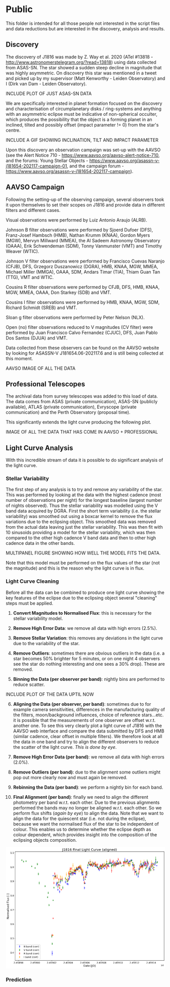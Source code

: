 # Public

This folder is intended for all those people not interested in the script files and data reductions but are interested in the discovery, analysis and results.

## Discovery

The discovery of J1816 was made by Z. Way et al. 2020 (ATel #13818 - http://www.astronomerstelegram.org/?read=13818) using data collected from ASAS-SN.
The star showed a sudden steep decline in magnitude that was highly asymmetric. On discovery this star was mentioned in a tweet and picked up by my supervisor (Matt Kenworthy - Leiden Observatory) and I (Dirk van Dam - Leiden Observatory).

INCLUDE PLOT OF JUST ASAS-SN DATA

We are specifically interested in planet formation focused on the discovery and characterisation of circumplanetary disks / ring-systems and anything with an asymmetric eclipse must be indicative of non-spherical occulter, which produces the possibility that the object is a forming planet in an inclined, tilted and possibly offset (impact parameter != 0) from the star's centre.

INCLUDE A GIF SHOWING INCLINATION, TILT AND IMPACT PARAMETER

Upon this discovery an observation campaign was set-up with the AAVSO (see the Alert Notice 710 - https://www.aavso.org/aavso-alert-notice-710, and the forums: Young Stellar Objects - https://www.aavso.org/asassn-v-j181654-202117-campaign-01, and the campaign forum - https://www.aavso.org/asassn-v-j181654-202117-campaign).

## AAVSO Campaign

Following the setting-up of the observing campaign, several observers took it upon themselves to set their scopes on J1816 and provide data in different filters and different cases.
 
Visual observations were performed by Luiz Antonio Araujo (ALRB).

Johnson B filter observations were performed by Sjoerd Dufoer (DFS), Franz-Josef Hambsch (HMB), Nathan Krumm (KNAA), Gordon Myers (MGW), Mervyn Millward (MMEA), the Al Sadeem Astronomy Observatory (OAAA), Erik Schwendeman (SDM), Tonny Vanmunster (VMT) and Timothy Weaver (WTIC).

Johnson V filter observations were performed by Francisco Cuevas Naranjo (CFJB), DFS, Grzegorz Duszanowicz (DGRA), HMB, KNAA, MGW, MMEA, Michael Miller (MMGA), OAAA, SDM, Andars Timar (TIA), Thiam Guan Tan (TTG), VMT and WTIC.

Cousins R filter observations were performed by CFJB, DFS, HMB, KNAA, MGW, MMEA, OAAA, Don Starkey (SDB) and VMT.

Cousins I filter observations were performed by HMB, KNAA, MGW, SDM, Richard Schmidt (SREB) and VMT.

Sloan g filter observations were performed by Peter Nelson (NLX).

Open (no) filter observations reduced to V magnitudes (CV filter) were performed by Juan Francisco Calvo Fernandez (CJUC), DFS, Juan Pablo Dos Santos (DJUA) and VMT.

Data collected from these observers can be found on the AAVSO website by looking for ASASSN-V J181654.06-202117.6 and is still being collected at this moment.

AAVSO IMAGE OF ALL THE DATA

## Professional Telescopes

The archival data from survey telescopes was added to this load of data. The data comes from ASAS (private communication), ASAS-SN (publicly available), ATLAS (private communication), Evryscope (private communication) and the Perth Observatory (proposal time).

This significantly extends the light curve producing the following plot.

IMAGE OF ALL THE DATA THAT HAS COME IN AAVSO + PROFESSIONAL

## Light Curve Analysis

With this incredible stream of data it is possible to do significant analysis of the light curve.

### Stellar Variability

The first step of any analysis is to try and remove any variability of the star.
This was performed by looking at the data with the highest cadence (most number of observations per night) for the longest baseline (largest number of nights observed).
Thus the stellar variability was modelled using the V band data acquired by DGRA.
First the short term variability (i.e. the stellar variability) was smoothed out using a boxcar kernel to remove the flux variations due to the eclipsing object.
This smoothed data was removed from the actual data leaving just the stellar variability.
This was then fit with 10 sinusoids providing a model for the stellar variability, which was then compared to the other high cadence V band data and then to other high cadence data in the other bands.

MULTIPANEL FIGURE SHOWING HOW WELL THE MODEL FITS THE DATA.

Note that this model must be performed on the flux values of the star (not the magnitude) and this is the reason why the light curve is in flux.

### Light Curve Cleaning

Before all the data can be combined to produce one light curve showing the key features of the eclipse due to the eclipsing object several "cleaning" steps must be applied.

1) <strong>Convert Magnitudes to Normalised Flux</strong>: this is necessary for the stellar variability model.

2) <strong>Remove High Error Data</strong>: we remove all data with high errors (2.5%).

3) <strong>Remove Stellar Variation</strong>: this removes any deviations in the light curve due to the variability of the star.

4) <strong>Remove Outliers</strong>: sometimes there are obvious outliers in the data (i.e. a star becomes 50% brighter for 5 minutes, or on one night 4 observers see the star do nothing interesting and one sees a 30% drop). These are removed.

5) <strong>Binning the Data (per observer per band)</strong>: nightly bins are performed to reduce scatter. 

INCLUDE PLOT OF THE DATA UPTIL NOW

6) <strong>Aligning the Data (per observer, per band)</strong>: sometimes due to for example camera sensitivities, differences in the manufacturing quality of the filters, moon/background influences, choice of reference stars...etc. it is possible that the measurements of one observer are offset w.r.t. another one. To see this very clearly plot a light curve of J1816 with the AAVSO web interface and compare the data submitted by DFS and HMB (similar cadence, clear offset in multiple filters). We therefore look at all the data in one band and try to align the different observers to reduce the scatter of the light curve. <em>This is done by eye</em>.

7) <strong>Remove High Error Data (per band)</strong>: we remove all data with high errors (2.0%).

8) <strong>Remove Outliers (per band)</strong>: due to the alignment some outliers might pop out more clearly now and must again be removed.

9) <strong>Rebinning the Data (per band)</strong>: we perform a nightly bin for each band.

10) <strong>Final Alignment (per band)</strong>: finally we need to align the different photometry per band w.r.t. each other. Due to the previous alignments performed the bands may no longer be aligned w.r.t. each other. So we perform flux shifts (<em>again by eye</em>) to align the data. Note that we want to align the data for the quiescent star (i.e. not during the eclipse), because we want the normalised flux of the star to be independent of colour. This enables us to determine whether the eclipse depth as colour dependent, which provides insight into the composition of the eclipsing objects composition.

![Final Light Curve](07_final_light_curve.png)

### Prediction

